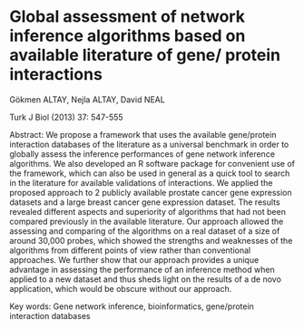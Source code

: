 <h1> Global assessment of network inference algorithms based on available literature of gene/
protein interactions </h1>
Gökmen ALTAY, Nejla ALTAY, David NEAL

Turk J Biol
(2013) 37: 547-555

Abstract: We propose a framework that uses the available gene/protein interaction databases of the literature as a universal benchmark in
order to globally assess the inference performances of gene network inference algorithms. We also developed an R software package for
convenient use of the framework, which can also be used in general as a quick tool to search in the literature for available validations of
interactions. We applied the proposed approach to 2 publicly available prostate cancer gene expression datasets and a large breast cancer
gene expression dataset. The results revealed different aspects and superiority of algorithms that had not been compared previously
in the available literature. Our approach allowed the assessing and comparing of the algorithms on a real dataset of a size of around
30,000 probes, which showed the strengths and weaknesses of the algorithms from different points of view rather than conventional
approaches. We further show that our approach provides a unique advantage in assessing the performance of an inference method when
applied to a new dataset and thus sheds light on the results of a de novo application, which would be obscure without our approach.

Key words: Gene network inference, bioinformatics, gene/protein interaction databases
